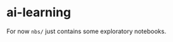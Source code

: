 # ai-learning

<!-- WARNING: THIS FILE WAS AUTOGENERATED! DO NOT EDIT! -->

For now `nbs/` just contains some exploratory notebooks.
